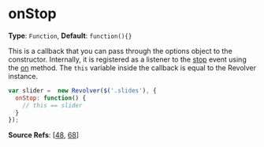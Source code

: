# onStop

**Type**: `Function`, **Default**: `function(){}`

This is a callback that you can pass through the options object to the constructor. Internally, it is registered as a listener to the [stop](https://github.com/revolverjs/revolverjs/blob/master/docs/revolver.events.stop.md) event using the [on](https://github.com/revolverjs/revolverjs/edit/master/docs/revolver.methods.on.md) method. The `this` variable inside the callback is equal to the Revolver instance.

```javascript
var slider =  new Revolver($('.slides'), {
  onStop: function() {
    // this == slider
  }
});
```

**Source Refs**: [[48](https://github.com/revolverjs/revolverjs/blob/master/coffee/revolver.coffee#L48), [68](https://github.com/revolverjs/revolverjs/blob/master/coffee/revolver.coffee#L68)]
